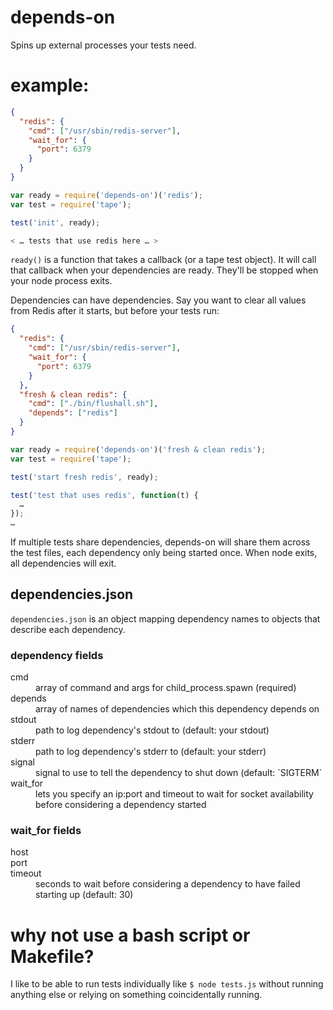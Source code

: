 depends-on
==========

Spins up external processes your tests need.

example:
========

```json
{
  "redis": {
    "cmd": ["/usr/sbin/redis-server"],
    "wait_for": {
      "port": 6379
    }
  }
}
```

```javascript
var ready = require('depends-on')('redis');
var test = require('tape');

test('init', ready);

< … tests that use redis here … >

```

`ready()` is a function that takes a callback (or a tape test object). It will call that callback when your dependencies are ready. They'll be stopped when your node process exits. 

Dependencies can have dependencies. Say you want to clear all values from Redis after it starts, but before your tests run:

```json
{
  "redis": {
    "cmd": ["/usr/sbin/redis-server"],
    "wait_for": {
      "port": 6379
    }
  },
  "fresh & clean redis": {
    "cmd": ["./bin/flushall.sh"],
    "depends": ["redis"]
  }
}
```

```javascript
var ready = require('depends-on')('fresh & clean redis');
var test = require('tape');

test('start fresh redis', ready);

test('test that uses redis', function(t) {
  …
});
…
```

If multiple tests share dependencies, depends-on will share them across the test files, each dependency only being started once. When node exits, all dependencies will exit.

## dependencies.json 
`dependencies.json` is an object mapping dependency names to objects that describe each dependency.

### dependency fields

<dl>
<dt>cmd</dt>
<dd>array of command and args for child_process.spawn (required)</dd>

<dt>depends</dt>
<dd>array of names of dependencies which this dependency depends on</dd>

<dt>stdout</dt>
<dd>path to log dependency's stdout to (default: your stdout)</dd>

<dt>stderr</dt>
<dd>path to log dependency's stderr to (default: your stderr)</dd>

<dt>signal</dt>
<dd>signal to use to tell the dependency to shut down (default: `SIGTERM`</dd>

<dt>wait_for</dt>
<dd>lets you specify an ip:port and timeout to wait for socket availability before considering a dependency started</dd>

</dl>

### wait_for fields

<dl>

<dt>host</dt>
<dd></dd>

<dt>port</dt>
<dd></dd>

<dt>timeout</dt>
<dd>seconds to wait before considering a dependency to have failed starting up (default: 30)</dd>

</dl>


why not use a bash script or Makefile?
======================================

I like to be able to run tests individually like `$ node tests.js` without running anything else or relying on something coincidentally running.

